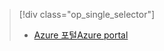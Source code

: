 > [!div class="op_single_selector"]
> * [<span data-ttu-id="ebcbf-101">Azure 포털</span><span class="sxs-lookup"><span data-stu-id="ebcbf-101">Azure portal</span></span>](../articles/storage/common/storage-e2e-troubleshooting.md)
> 
> 

